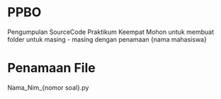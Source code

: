 # PPBO
Pengumpulan SourceCode Praktikum Keempat
Mohon untuk membuat folder untuk masing - masing dengan penamaan {nama mahasiswa}
# Penamaan File
Nama_Nim_{nomor soal}.py
